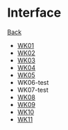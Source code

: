 # Interface

[Back](../tss.md)

- [WK01](./wk01/wk01/wk01.md)
- [WK02](./wk02/wk02/wk02.md)
- [WK03](./wk03/wk03/wk03.md)
- [WK04](./wk04/wk04/wk04.md)
- [WK05](./wk05/wk05/wk05.md)
- WK06-test
- WK07-test
- [WK08](./wk08/wk08.md)
- [WK09](./wk09/wk09.md)
- [WK10](./wk10/wk10.md)
- [WK11](./wk11/wk11.md)
